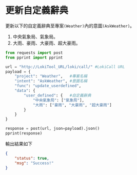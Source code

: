 # 更新自定義辭典

更新以下的自定義辭典至專案`(Weather)`內的意圖`(AskWeather)`。

1. 中央氣象局、氣象局。
2. 大雨、豪雨、大豪雨、超大豪雨。

```python
from requests import post
from pprint import pprint

url = "http://LokiTool_URL/loki/call/" #LokiCall URL
payload = {
	"project": "Weather",	#專案名稱
	"intent": "AskWeather",	#意圖名稱
	"func": "update_userdefined",
	"data": {
		"user_defined": {	#自定義辭典
			"中央氣象局": ["氣象局"],
			"大雨": ["豪雨", "大豪雨", "超大豪雨"]
		}
	}
}

response = post(url, json=payload).json()
pprint(response)
```

輸出結果如下

```json
{
    "status": true,
    "msg": "Success!"
}
```